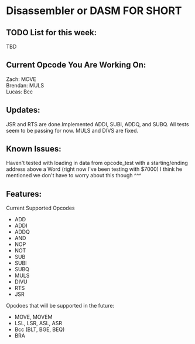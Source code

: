 # Disassembler or DASM FOR SHORT

## TODO List for this week:
TBD

## Current Opcode You Are Working On:
Zach:    MOVE   
Brendan: MULS   
Lucas:   Bcc   

## Updates:
<p>
JSR and RTS are done.Implemented ADDI, SUBI, ADDQ, and SUBQ. All tests seem to be passing for now.   
MULS and DIVS are fixed.   
</p>

## Known Issues: 
<p>
Haven't tested with loading in data from opcode_test with a starting/ending address above a Word (right now I've been testing with $7000)  
I think he mentioned we don't have to worry about this though ^^^   
</p>


## Features:
<p>
Current Supported Opcodes  
<ul>
  <li> ADD </li>  
  <li> ADDI </li>  
  <li> ADDQ </li>  
  <li> AND </li>  
  <li> NOP </li>  
  <li> NOT </li>  
  <li> SUB </li>  
  <li> SUBI </li>  
  <li> SUBQ </li>  
  <li> MULS </li>  
  <li> DIVU </li>  
  <li> RTS </li>  
  <li> JSR </li>  
</ul>

Opcdoes that will be supported in the future:
<ul>
  <li> MOVE, MOVEM
  <li> LSL, LSR, ASL, ASR
  <li> Bcc (BLT, BGE, BEQ) 
  <li> BRA
 </ul>
</p>
